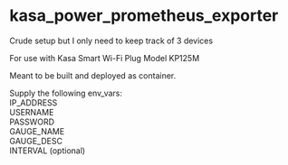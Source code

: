 # kasa_power_prometheus_exporter

Crude setup but I only need to keep track of 3 devices

For use with Kasa Smart Wi-Fi Plug Model KP125M

Meant to be built and deployed as container.

Supply the following env_vars:  
IP_ADDRESS  
USERNAME  
PASSWORD  
GAUGE_NAME  
GAUGE_DESC  
INTERVAL (optional)
